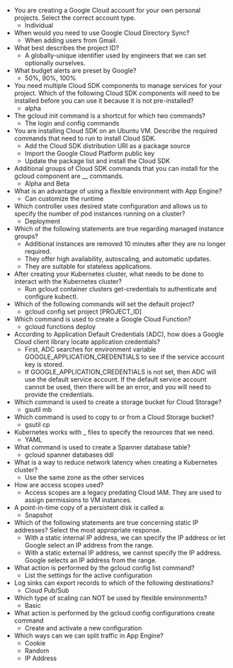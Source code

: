 * You are creating a Google Cloud account for your own personal projects. Select the correct account type.
    * Individual
* When would you need to use Google Cloud Directory Sync?
    * When adding users from Gmail.
* What best describes the project ID?
    * A globally-unique identifier used by engineers that we can set optionally ourselves.
* What budget alerts are preset by Google?
    * 50%, 90%, 100%
* You need multiple Cloud SDK components to manage services for your project. Which of the following Cloud SDK components will need to be installed before you can use it because it is not pre-installed?
    * alpha
* The gcloud init command is a shortcut for which two commands?
    * The login and config commands
* You are installing Cloud SDK on an Ubuntu VM. Describe the required commands that need to run to install Cloud SDK.
    * Add the Cloud SDK distribution URI as a package source
    * Import the Google Cloud Platform public key
    * Update the package list and install the Cloud SDK
* Additional groups of Cloud SDK commands that you can install for the gcloud component are __ commands.
    * Alpha and Beta
* What is an advantage of using a flexible environment with App Engine?
    * Can customize the runtime
* Which controller uses desired state configuration and allows us to specify the number of pod instances running on a cluster?
    * Deployment
* Which of the following statements are true regarding managed instance groups?
    * Additional instances are removed 10 minutes after they are no longer required.
    * They offer high availability, autoscaling, and automatic updates.
    * They are suitable for stateless applications.
* After creating your Kubernetes cluster, what needs to be done to interact with the Kubernetes cluster?
    * Run gcloud container clusters get-credentials to authenticate and configure kubectl.
* Which of the following commands will set the default project?
    * gcloud config set project [PROJECT_ID]
* Which command is used to create a Google Cloud Function?
    * gcloud functions deploy
* According to Application Default Credentials (ADC), how does a Google Cloud client library locate application credentials?
    * First, ADC searches for environment variable GOOGLE_APPLICATION_CREDENTIALS to see if the service account key is stored.
    * If GOOGLE_APPLICATION_CREDENTIALS is not set, then ADC will use the default service account. If the default service account cannot be used, then there will be an error, and you will need to provide the credentials.
* Which command is used to create a storage bucket for Cloud Storage?
    * gsutil mb
* Which command is used to copy to or from a Cloud Storage bucket?
    * gsutil cp
* Kubernetes works with _ files to specify the resources that we need.
    * YAML
* What command is used to create a Spanner database table?
    * gcloud spanner databases ddl
* What is a way to reduce network latency when creating a Kubernetes cluster?
    * Use the same zone as the other services
* How are access scopes used?
    * Access scopes are a legacy predating Cloud IAM. They are used to assign permissions to VM instances.
* A point-in-time copy of a persistent disk is called a:
    * Snapshot
* Which of the following statements are true concerning static IP addresses? Select the most appropriate response.
    * With a static internal IP address, we can specify the IP address or let Google select an IP address from the range.
    * With a static external IP address, we cannot specify the IP address. Google selects an IP address from the range.
* What action is performed by the gcloud config list command?
    * List the settings for the active configuration
* Log sinks can export records to which of the following destinations?
    * Cloud Pub/Sub
* Which type of scaling can NOT be used by flexible environments?
    * Basic
* What action is performed by the gcloud config configurations create command
    * Create and activate a new configuration
* Which ways can we can split traffic in App Engine?
    * Cookie
    * Random
    * IP Address